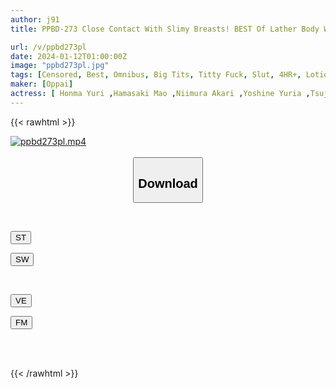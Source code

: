 ```yaml
---
author: j91
title: PPBD-273 Close Contact With Slimy Breasts! BEST Of Lather Body Wash Titty Fuck That Makes You Wet And Slutty!

url: /v/ppbd273pl
date: 2024-01-12T01:00:00Z
image: "ppbd273pl.jpg"
tags: [Censored, Best, Omnibus, Big Tits, Titty Fuck, Slut, 4HR+, Lotion, Soapland	]
maker: [Oppai]
actress: [ Honma Yuri ,Hamasaki Mao ,Niimura Akari ,Yoshine Yuria ,Tsujii Honoka ,Tsukino Kasumi, Seina Arisa, Kisaki Alice, Mizuhara Misono, Nosaki Mio ]
---
```



{{< rawhtml >}}

<div class="video" data-videoid="ZXGgyaK9B9UqVbq">
    <a href="javascript:;">
        <img src="/v/ppbd273pl/ppbd273pl.jpg" width="WIDTH" height="HEIGHT" alt="ppbd273pl.mp4" loading="lazy">
    </a>
</div>

<script type="text/javascript" src="https://j91.asia/asset/on-demand-st.js"></script>

<br>
  <link rel="stylesheet" href="https://j91.asia/asset/bs5.css">
  
  <center>
  <button class="btn btn-primary" type="button" data-bs-toggle="collapse" data-bs-target=".multi-collapse" aria-expanded="false" aria-controls="multiCollapseExample1 multiCollapseExample2"><h2>Download</h2></button></center>
</p>
<div class="row">
  <div class="col">
    <div class="collapse multi-collapse" id="multiCollapseExample1">
      <div class="card card-body">
	      	      <br>
<div class="buttons">  
<p><a href="https://streamtape.to/v/ZXGgyaK9B9UqVbq" target="_blank"><button class="btn-hover color-3"><i class="fa fa-download"></i> ST</button></a></p>
<p><a href="https://flaswish.com/8sopzm1o0v9e" target="_blank"><button class="btn-hover color-2"><i class="fa fa-download"></i> SW</button></a></p></div>
    </div>
  </div>
</div>
  <div class="col">
    <div class="collapse multi-collapse" id="multiCollapseExample2">
      <div class="card card-body">
	      <br>
<div class="buttons">
<p><a href="javascript:;" target="_blank"><button class="btn-hover color-9"><i class="fa fa-download"></i> VE</button></a></p>
<p><a href="javascript:;" target="_blank"><button class="btn-hover color-8"><i class="fa fa-download"></i> FM</button></a></p></div>
<br><br>
      </div>
    </div>
  </div>
</div>

{{< /rawhtml >}}